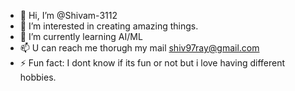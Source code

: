 - 👋 Hi, I’m @Shivam-3112
- 👀 I’m interested in creating amazing things.
- 🌱 I’m currently learning AI/ML
- 📫 U can reach me thorugh my mail shiv97ray@gmail.com
- ⚡ Fun fact: I dont know if its fun or not but i love having different hobbies.

<!---
Shivam-3112/Shivam-3112 is a ✨ special ✨ repository because its `README.md` (this file) appears on your GitHub profile.
You can click the Preview link to take a look at your changes.
--->
